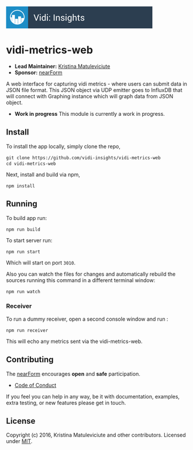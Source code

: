 ![Banner][]
# vidi-metrics-web

- __Lead Maintainer:__ [Kristina Matuleviciute][Lead]
- __Sponsor:__ [nearForm][Sponsor]


A web interface for capturing vidi metrics - where users can submit data in JSON file format.
This JSON object via UDP emitter goes to InfluxDB that will connect with Graphing instance
 which will graph data from JSON object.

- __Work in progress__ This module is currently a work in progress.

## Install
To install the app locally, simply clone the repo,

```
git clone https://github.com/vidi-insights/vidi-metrics-web
cd vidi-metrics-web
```

Next, install and build via npm,

```
npm install
```

## Running

 To build app run:
```
npm run build
```

 To start server run:

```
npm run start
```

Which will start on port `3010`.

Also you can watch the files for changes and automatically rebuild the sources running this command in a different terminal window:
```
npm run watch
```

### Receiver
To run a dummy receiver, open a second console window and run :

```
npm run receiver
```
This will echo any metrics sent via the vidi-metrics-web.


## Contributing
The [nearForm][Org] encourages __open__ and __safe__ participation.

- [Code of Conduct][CoC]

If you feel you can help in any way, be it with documentation, examples, extra testing, or new
features please get in touch.

## License
Copyright (c) 2016, Kristina Matuleviciute and other contributors.
Licensed under [MIT][].



[Banner]: https://raw.githubusercontent.com/vidi-insights/org/master/assets/vidi-banner.png
[Lead]: https://github.com/KristinaMatuleviciute
[Sponsor]: http://www.nearform.com/
[Org]: https://github.com/nearform
[CoC]: ./CoC.md
[MIT]: ./LICENSE
